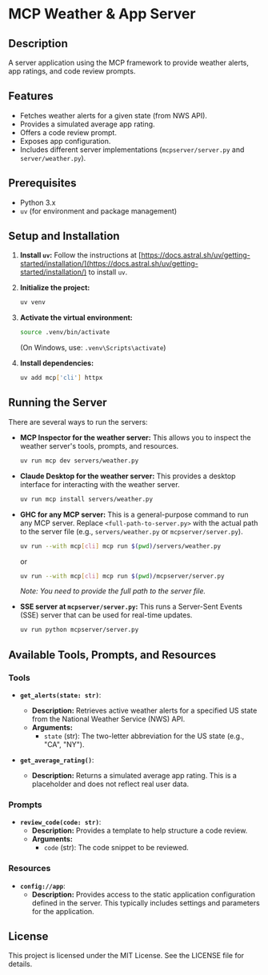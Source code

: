 # MCP Weather & App Server

## Description
A server application using the MCP framework to provide weather alerts, app ratings, and code review prompts.

## Features
*   Fetches weather alerts for a given state (from NWS API).
*   Provides a simulated average app rating.
*   Offers a code review prompt.
*   Exposes app configuration.
*   Includes different server implementations (`mcpserver/server.py` and `server/weather.py`).

## Prerequisites
*   Python 3.x
*   `uv` (for environment and package management)

## Setup and Installation
1.  **Install `uv`:**
    Follow the instructions at [https://docs.astral.sh/uv/getting-started/installation/](https://docs.astral.sh/uv/getting-started/installation/) to install `uv`.

2.  **Initialize the project:**
    ```bash
    uv venv
    ```

3.  **Activate the virtual environment:**
    ```bash
    source .venv/bin/activate
    ```
    (On Windows, use: `.venv\Scripts\activate`)

4.  **Install dependencies:**
    ```bash
    uv add mcp['cli'] httpx
    ```

## Running the Server
There are several ways to run the servers:

*   **MCP Inspector for the weather server:** This allows you to inspect the weather server's tools, prompts, and resources.
    ```bash
    uv run mcp dev servers/weather.py
    ```

*   **Claude Desktop for the weather server:** This provides a desktop interface for interacting with the weather server.
    ```bash
    uv run mcp install servers/weather.py
    ```

*   **GHC for any MCP server:** This is a general-purpose command to run any MCP server. Replace `<full-path-to-server.py>` with the actual path to the server file (e.g., `servers/weather.py` or `mcpserver/server.py`).
    ```bash
    uv run --with mcp[cli] mcp run $(pwd)/servers/weather.py
    ```
    or
    ```bash
    uv run --with mcp[cli] mcp run $(pwd)/mcpserver/server.py
    ```
    *Note: You need to provide the full path to the server file.*

*   **SSE server at `mcpserver/server.py`:** This runs a Server-Sent Events (SSE) server that can be used for real-time updates.
    ```bash
    uv run python mcpserver/server.py
    ```

## Available Tools, Prompts, and Resources

### Tools
*   **`get_alerts(state: str)`**:
    *   **Description:** Retrieves active weather alerts for a specified US state from the National Weather Service (NWS) API.
    *   **Arguments:**
        *   `state` (str): The two-letter abbreviation for the US state (e.g., "CA", "NY").

*   **`get_average_rating()`**:
    *   **Description:** Returns a simulated average app rating. This is a placeholder and does not reflect real user data.

### Prompts
*   **`review_code(code: str)`**:
    *   **Description:** Provides a template to help structure a code review.
    *   **Arguments:**
        *   `code` (str): The code snippet to be reviewed.

### Resources
*   **`config://app`**:
    *   **Description:** Provides access to the static application configuration defined in the server. This typically includes settings and parameters for the application.

## License
This project is licensed under the MIT License. See the LICENSE file for details.

